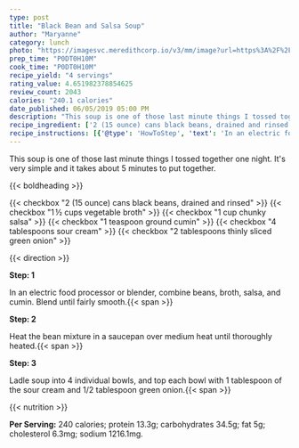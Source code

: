 ```yaml
---
type: post
title: "Black Bean and Salsa Soup"
author: "Maryanne"
category: lunch
photo: "https://imagesvc.meredithcorp.io/v3/mm/image?url=https%3A%2F%2Fimages.media-allrecipes.com%2Fuserphotos%2F5366291.jpg"
prep_time: "P0DT0H10M"
cook_time: "P0DT0H10M"
recipe_yield: "4 servings"
rating_value: 4.651982378854625
review_count: 2043
calories: "240.1 calories"
date_published: 06/05/2019 05:00 PM
description: "This soup is one of those last minute things I tossed together one night. It's very simple and it takes about 5 minutes to put together."
recipe_ingredient: ['2 (15 ounce) cans black beans, drained and rinsed', '1\u2009½ cups vegetable broth', '1 cup chunky salsa', '1 teaspoon ground cumin', '4 tablespoons sour cream', '2 tablespoons thinly sliced green onion']
recipe_instructions: [{'@type': 'HowToStep', 'text': 'In an electric food processor or blender, combine beans, broth, salsa, and cumin. Blend until fairly smooth.\n'}, {'@type': 'HowToStep', 'text': 'Heat the bean mixture in a saucepan over medium heat until thoroughly heated.\n'}, {'@type': 'HowToStep', 'text': 'Ladle soup into 4 individual bowls, and top each bowl with 1 tablespoon of the sour cream and 1/2 tablespoon green onion.\n'}]
---
```


This soup is one of those last minute things I tossed together one night. It's very simple and it takes about 5 minutes to put together. 

{{< boldheading >}}

{{< checkbox "2 (15 ounce) cans black beans, drained and rinsed" >}}
{{< checkbox "1 ½ cups vegetable broth" >}}
{{< checkbox "1 cup chunky salsa" >}}
{{< checkbox "1 teaspoon ground cumin" >}}
{{< checkbox "4 tablespoons sour cream" >}}
{{< checkbox "2 tablespoons thinly sliced green onion" >}}


{{< direction >}}

**Step: 1**

In an electric food processor or blender, combine beans, broth, salsa, and cumin. Blend until fairly smooth.{{< span >}}

**Step: 2**

Heat the bean mixture in a saucepan over medium heat until thoroughly heated.{{< span >}}

**Step: 3**

Ladle soup into 4 individual bowls, and top each bowl with 1 tablespoon of the sour cream and 1/2 tablespoon green onion.{{< span >}}

{{< nutrition >}}

**Per Serving:** 240 calories; protein 13.3g; carbohydrates 34.5g; fat 5g; cholesterol 6.3mg; sodium 1216.1mg.
